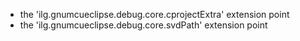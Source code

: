 
- the 'ilg.gnumcueclipse.debug.core.cprojectExtra' extension point
- the 'ilg.gnumcueclipse.debug.core.svdPath' extension point
